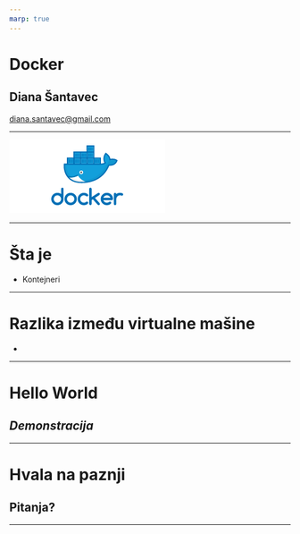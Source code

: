 ```yaml
---
marp: true
---
```


<!-- paginate: true -->

# Docker
## Diana Šantavec
diana.santavec@gmail.com

---
![bg](docker_logo.png)

---

# Šta je
* Kontejneri
---

# Razlika između virtualne mašine
* 
---

# Hello World
## _Demonstracija_
---

# Hvala na paznji
## Pitanja?
---


